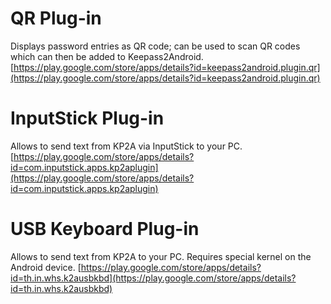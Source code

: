 # QR Plug-in
Displays password entries as QR code; can be used to scan QR codes which can then be added to Keepass2Android.
[https://play.google.com/store/apps/details?id=keepass2android.plugin.qr](https://play.google.com/store/apps/details?id=keepass2android.plugin.qr)

# InputStick Plug-in
Allows to send text from KP2A via InputStick to your PC.
[https://play.google.com/store/apps/details?id=com.inputstick.apps.kp2aplugin](https://play.google.com/store/apps/details?id=com.inputstick.apps.kp2aplugin)

# USB Keyboard Plug-in
Allows to send text from KP2A to your PC. Requires special kernel on the Android device.
[https://play.google.com/store/apps/details?id=th.in.whs.k2ausbkbd](https://play.google.com/store/apps/details?id=th.in.whs.k2ausbkbd)
